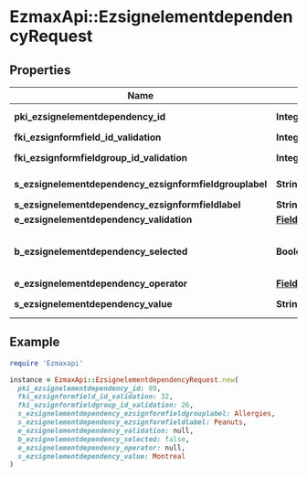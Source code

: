 # EzmaxApi::EzsignelementdependencyRequest

## Properties

| Name | Type | Description | Notes |
| ---- | ---- | ----------- | ----- |
| **pki_ezsignelementdependency_id** | **Integer** | The unique ID of the Ezsignelementdependency | [optional] |
| **fki_ezsignformfield_id_validation** | **Integer** | The unique ID of the Ezsignformfield | [optional] |
| **fki_ezsignformfieldgroup_id_validation** | **Integer** | The unique ID of the Ezsignformfieldgroup | [optional] |
| **s_ezsignelementdependency_ezsignformfieldgrouplabel** | **String** | The Label for the Ezsignformfieldgroup | [optional] |
| **s_ezsignelementdependency_ezsignformfieldlabel** | **String** | The Label for the Ezsignformfield | [optional] |
| **e_ezsignelementdependency_validation** | [**FieldEEzsignelementdependencyValidation**](FieldEEzsignelementdependencyValidation.md) |  |  |
| **b_ezsignelementdependency_selected** | **Boolean** | Whether if it&#39;s selected or not when using eEzsignelementdependencyValidation &#x3D; Selected | [optional] |
| **e_ezsignelementdependency_operator** | [**FieldEEzsignelementdependencyOperator**](FieldEEzsignelementdependencyOperator.md) |  | [optional] |
| **s_ezsignelementdependency_value** | **String** | The value of the Ezsignelementdependency | [optional] |

## Example

```ruby
require 'Ezmaxapi'

instance = EzmaxApi::EzsignelementdependencyRequest.new(
  pki_ezsignelementdependency_id: 89,
  fki_ezsignformfield_id_validation: 32,
  fki_ezsignformfieldgroup_id_validation: 26,
  s_ezsignelementdependency_ezsignformfieldgrouplabel: Allergies,
  s_ezsignelementdependency_ezsignformfieldlabel: Peanuts,
  e_ezsignelementdependency_validation: null,
  b_ezsignelementdependency_selected: false,
  e_ezsignelementdependency_operator: null,
  s_ezsignelementdependency_value: Montreal
)
```

